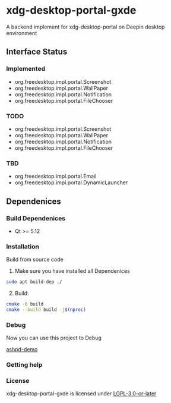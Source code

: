 # xdg-desktop-portal-gxde

A backend implement for xdg-desktop-portal on Deepin desktop environment

## Interface Status

### Implemented

* org.freedesktop.impl.portal.Screenshot
* org.freedesktop.impl.portal.WallPaper
* org.freedesktop.impl.portal.Notification
* org.freedesktop.impl.portal.FileChooser

### TODO

* org.freedesktop.impl.portal.Screenshot
* org.freedesktop.impl.portal.WallPaper
* org.freedesktop.impl.portal.Notification
* org.freedesktop.impl.portal.FileChooser

### TBD

* org.freedesktop.impl.portal.Email
* org.freedesktop.impl.portal.DynamicLauncher

## Dependenices

### Build Dependenices

* Qt >= 5.12

### Installation

Build from source code 

1. Make sure you have installed all Dependenices

```bash
sudo apt build-dep ./
```

2. Build:

```bash
cmake -B build
cmake --build build -j$(nproc)
```

### Debug

Now you can use this project to Debug

[ashpd-demo](https://github.com/bilelmoussaoui/ashpd)

### Getting help

### License

xdg-desktop-portal-gxde is licensed under [LGPL-3.0-or-later](LICENSES)

